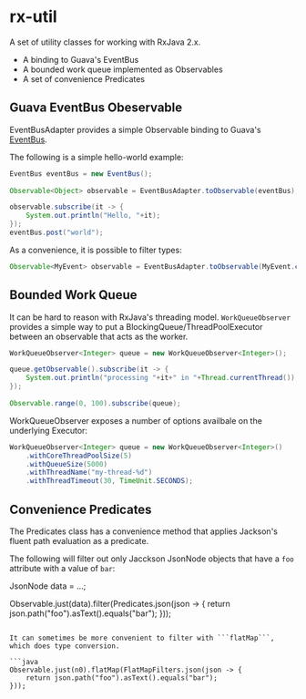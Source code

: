 # rx-util

A set of utility classes for working with RxJava 2.x.

* A binding to Guava's EventBus
* A bounded work queue implemented as Observables
* A set of convenience Predicates



## Guava EventBus Obeservable

EventBusAdapter provides a simple Observable binding to Guava's [EventBus](https://github.com/google/guava/wiki/EventBusExplained).

The following is a simple hello-world example:

```java
EventBus eventBus = new EventBus();
    
Observable<Object> observable = EventBusAdapter.toObservable(eventBus);

observable.subscribe(it -> {
    System.out.println("Hello, "+it);
});
eventBus.post("world");
```

As a convenience, it is possible to filter types:


```java
Observable<MyEvent> observable = EventBusAdapter.toObservable(MyEvent.class);
```

## Bounded Work Queue

It can be hard to reason with RxJava's threading model.  ```WorkQueueObserver``` provides a simple way to put a BlockingQueue/ThreadPoolExecutor 
between an observable that acts as the worker.  

```java
WorkQueueObserver<Integer> queue = new WorkQueueObserver<Integer>();

queue.getObservable().subscribe(it -> {
    System.out.println("processing "+it+" in "+Thread.currentThread());
});
    
Observable.range(0, 100).subscribe(queue);
```

WorkQueueObserver exposes a number of options availbale on the underlying Executor:

```java
WorkQueueObserver<Integer> queue = new WorkQueueObserver<Integer>()
    .withCoreThreadPoolSize(5)
    .withQueueSize(5000)
    .withThreadName("my-thread-%d")
    .withThreadTimeout(30, TimeUnit.SECONDS);
```

## Convenience Predicates

The Predicates class has a convenience method that applies Jackson's fluent path evaluation as a predicate.

The following will filter out only Jacckson JsonNode objects that have a ```foo``` attribute with a value of ```bar```:

JsonNode data = ...;

Observable.just(data).filter(Predicates.json(json -> {
    return json.path("foo").asText().equals("bar");
}));
```

It can sometimes be more convenient to filter with ```flatMap```, which does type conversion.

```java
Observable.just(n0).flatMap(FlatMapFilters.json(json -> {
    return json.path("foo").asText().equals("bar");
}));
```

